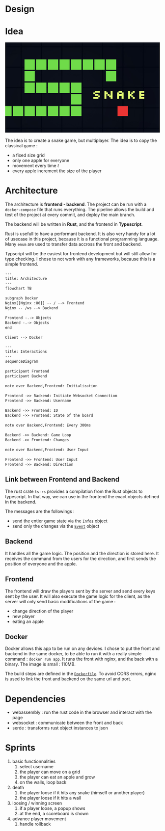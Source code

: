 Design
===

# Idea

![snake example](./snake-example.jpg)

The idea is to create a snake game, but multiplayer. The idea is to copy the classical game :
- a fixed size grid
- only one apple for everyone
- movement every time $t$
- every apple increment the size of the player

# Architecture
The architecture is **frontend - backend**. The project can be run with a `docker-compose` file that runs everything. The pipeline allows the build and test of the project at every commit, and deploy the main branch.

The backend will be written in **Rust**, and the frontend in **Typescript**. 

Rust is usefull to have a performant backend. It is also very handy for a lot of usecase in this project, because it is  a functional programming language. Many `enum` are used to transfer data accross the front and backend.

Typscript will be the easiest for frontend development but will still allow for type checking. I chose to not work with any frameworks, because this is a simple frontend.

```mermaid
---
title: Architecture
---
flowchart TB

subgraph Docker
Nginx[[Nginx :80]] -- / --> Frontend
Nginx -- /ws --> Backend

Frontend -.-> Objects
Backend -.-> Objects
end

Client --> Docker
```

```mermaid
---
title: Interactions
---
sequenceDiagram

participant Frontend
participant Backend

note over Backend,Frontend: Initialization

Frontend ->> Backend: Initiate Websocket Connection
Frontend ->> Backend: Username

Backend ->> Frontend: ID
Backend ->> Frontend: State of the board

note over Backend,Frontend: Every 300ms

Backend ->> Backend: Game Loop
Backend ->> Frontend: Changes

note over Backend,Frontend: User Input

Frontend ->> Frontend: User Input
Frontend ->> Backend: Direction
```

## Link between Frontend and Backend
The rust crate `ts-rs` provides a compilation from the Rust objects to typescript. In that way, we can use in the frontend the exact objects defined in the backend.

The messages are the followings :
- send the entier game state via the [`Infos`](../backend/src/objects/infos.rs) object
- send only the changes via the [`Event`](../backend/src/objects/infos_change.rs) object

## Backend
It handles all the game logic. The position and the direction is stored here. It receives the command from the users for the direction, and first sends the position of everyone and the apple.

## Frontend
The frontend will draw the players sent by the server and send every keys sent by the user. It will also execute the game logic for the client, as the server will only send basic modifications of the game : 
- change direction of the player
- new player
- eating an apple

## Docker
Docker allows this app to be run on any devices. I chose to put the front and backend in the same docker, to be able to run it with a really simple command : `docker run app`. It runs the front with nginx, and the back with a binary. The image is small : 110MB.

The build steps are defined in the [`Dockerfile`](../Dockerfile). To avoid CORS errors, nginx is used to link the front and backend on the same url and port.

# Dependencies
- webassembly : run the rust code in the browser and interact with the page
- websocket : communicate between the front and back
- serde : transforms rust object instances to json

# Sprints
1. basic functionnalities
    1. select username
    1. the player can move on a grid
    2. the player can eat an apple and grow
    3. on the walls, loop back
2. death
    1. the player loose if it hits any snake (himself or another player)
    2. the player loose if it hits a wall
3. loosing / winning screen
    1. if a player loose, a popup shows
    2. at the end, a scoreboard is shown
4. advance player movement
    1. handle rollback
